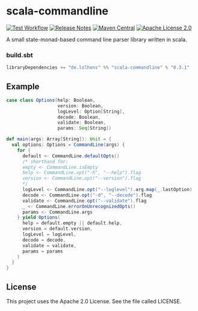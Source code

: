 # scala-commandline
[![Test Workflow](https://github.com/LolHens/scala-commandline/workflows/test/badge.svg)](https://github.com/LolHens/scala-commandline/actions?query=workflow%3Atest)
[![Release Notes](https://img.shields.io/github/release/LolHens/scala-commandline.svg?maxAge=3600)](https://github.com/LolHens/scala-commandline/releases/latest)
[![Maven Central](https://img.shields.io/maven-central/v/de.lolhens/scala-commandline_2.13)](https://search.maven.org/artifact/de.lolhens/scala-commandline_2.13)
[![Apache License 2.0](https://img.shields.io/github/license/LolHens/scala-commandline.svg?maxAge=3600)](https://www.apache.org/licenses/LICENSE-2.0)

A small state-monad-based command line parser library written in scala.

### build.sbt
```sbt
libraryDependencies += "de.lolhens" %% "scala-commandline" % "0.3.1"
```

## Example
```scala
case class Options(help: Boolean,
                   version: Boolean,
                   logLevel: Option[String],
                   decode: Boolean,
                   validate: Boolean,
                   params: Seq[String])

def main(args: Array[String]): Unit = {
  val options: Options = CommandLine(args) {
    for {
      default <- CommandLine.defaultOpts()
      /* shorthand for:
      empty <- CommandLine.isEmpty
      help <- CommandLine.opt("-h", "--help").flag
      version <- CommandLine.opt("--version").flag
      */
      logLevel <- CommandLine.opt("--loglevel").arg.map(_.lastOption)
      decode <- CommandLine.opt("-d", "--decode").flag
      validate <- CommandLine.opt("--validate").flag
      _ <- CommandLine.errorOnUnrecognizedOpts()
      params <- CommandLine.args
    } yield Options(
      help = default.empty || default.help,
      version = default.version,
      logLevel = logLevel,
      decode = decode,
      validate = validate,
      params = params
    )
  }
}
```

## License
This project uses the Apache 2.0 License. See the file called LICENSE.
